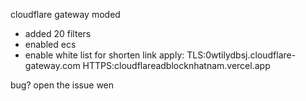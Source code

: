 cloudflare gateway moded
+ added 20 filters
+ enabled ecs
+ enable white list for shorten link
apply:
TLS:0wtilydbsj.cloudflare-gateway.com
HTTPS:cloudflareadblocknhatnam.vercel.app

bug?
open the issue wen
